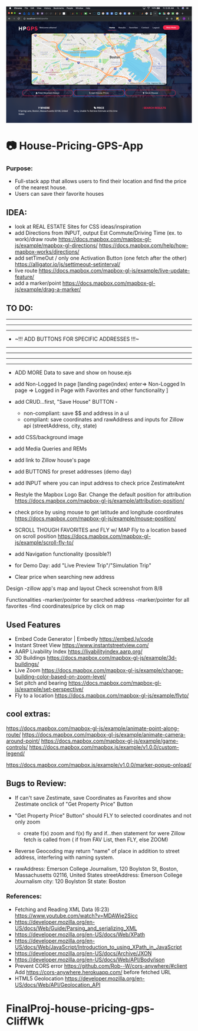 ![Preview](public/img/preview.png)

# 📷 House-Pricing-GPS-App

### Purpose:

- Full-stack app that allows users to find their location and find the price of the nearest house.
- Users can save their favorite houses

## IDEA:
- look at REAL ESTATE Sites for CSS ideas/inspiration
- add Directions from INPUT, output Est Commute/Driving Time (ex. to work)/draw route
  https://docs.mapbox.com/mapbox-gl-js/example/mapbox-gl-directions/
  https://docs.mapbox.com/help/how-mapbox-works/directions/
- add setTimeOut / only one Activation Button (one fetch after the other)
  https://alligator.io/js/settimeout-setinterval/
- live route https://docs.mapbox.com/mapbox-gl-js/example/live-update-feature/
- add a marker/point https://docs.mapbox.com/mapbox-gl-js/example/drag-a-marker/

## TO DO:

_____________________________________________________
_____________________________________________________
_____________________________________________________
- ~!!! ADD BUTTONS FOR SPECIFIC ADDRESSES !!!~
_____________________________________________________
_____________________________________________________
_____________________________________________________
_____________________________________________________

- ADD MORE Data to save and show on house.ejs
- add Non-Logged In page
[landing page(index) enter=> Non-Logged In page => Logged in Page with Favorites and other functionality
]
- add CRUD...first, "Save House" BUTTON -
  - non-compliant:  save $$ and address in a ul
  - compliant: save coordinates and rawAddress and inputs for Zillow api
    (streetAddress, city, state)
- add CSS/background image
- add Media Queries and REMs
- add link to Zillow house's page
- add BUTTONS for preset addresses (demo day)

- add INPUT where you can input address to check price ZestimateAmt
- Restyle the Mapbox Logo Bar.
  Change the default position for attribution
  https://docs.mapbox.com/mapbox-gl-js/example/attribution-position/
- check price by using mouse to get latitude and longitude coordinates
  https://docs.mapbox.com/mapbox-gl-js/example/mouse-position/
- SCROLL THOUGH FAVORITES and FLY w/ MAP
  Fly to a location based on scroll position
  https://docs.mapbox.com/mapbox-gl-js/example/scroll-fly-to/
- add Navigation functionality (possible?)
- for Demo Day: add "Live Preview Trip"/"Simulation Trip"

- Clear price when searching new address

Design
-zillow app's map and layout
Check screenshot from 8/8

Functionalities
-marker/pointer for searched address
-marker/pointer for all favorites
-find coordinates/price by click on map

## Used Features
- Embed Code Generator | Embedly https://embed.ly/code
- Instant Street View https://www.instantstreetview.com/
- AARP Livability Index https://livabilityindex.aarp.org/
- 3D Buildings https://docs.mapbox.com/mapbox-gl-js/example/3d-buildings/
- Live Zoom https://docs.mapbox.com/mapbox-gl-js/example/change-building-color-based-on-zoom-level/
- Set pitch and bearing https://docs.mapbox.com/mapbox-gl-js/example/set-perspective/
- Fly to a location https://docs.mapbox.com/mapbox-gl-js/example/flyto/

## cool extras:
https://docs.mapbox.com/mapbox-gl-js/example/animate-point-along-route/
https://docs.mapbox.com/mapbox-gl-js/example/animate-camera-around-point/
https://docs.mapbox.com/mapbox-gl-js/example/game-controls/
https://docs.mapbox.com/mapbox.js/example/v1.0.0/custom-legend/
<!-- more mapbox features v1.0.0 in link below -->
https://docs.mapbox.com/mapbox.js/example/v1.0.0/marker-popup-onload/

## Bugs to Review:
- If can't save Zestimate, save Coordinates as Favorites and show Zestimate onclick of "Get Property Price" Button
- "Get Property Price" Button" should FLY to selected coordinates and not only zoom
  - create f(x) zoom and f(x) fly and if...then statement for were Zillow fetch is called from ( if from FAV List, then FLY, else ZOOM)

- Reverse Geocoding may return "name" of place in addition to street address, interfering with naming system.
- rawAddress: Emerson College Journalism, 120 Boylston St, Boston, Massachusetts 02116, United States
  streetAddress: Emerson College Journalism
  city: 120 Boylston St
  state: Boston


### References:
- Fetching and Reading XML Data (6:23) https://www.youtube.com/watch?v=MDAWie2Sicc
- https://developer.mozilla.org/en-US/docs/Web/Guide/Parsing_and_serializing_XML
- https://developer.mozilla.org/en-US/docs/Web/XPath
- https://developer.mozilla.org/en-US/docs/Web/JavaScript/Introduction_to_using_XPath_in_JavaScript
- https://developer.mozilla.org/en-US/docs/Archive/JXON
- https://developer.mozilla.org/en-US/docs/Web/API/Body/json
- Prevent CORS error https://github.com/Rob--W/cors-anywhere/#client
  Add https://cors-anywhere.herokuapp.com/ before fetched URL
- HTML5 Geolocation https://developer.mozilla.org/en-US/docs/Web/API/Geolocation_API
# FinalProj-house-pricing-gps-CliffWk
